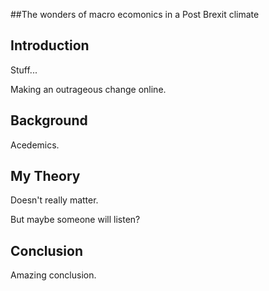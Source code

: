 ##The wonders of macro ecomonics in a Post Brexit climate

## Introduction

Stuff...

Making an outrageous change online.

## Background

Acedemics.

## My Theory

Doesn't really matter. 

But maybe someone will listen?


## Conclusion 

Amazing conclusion. 
